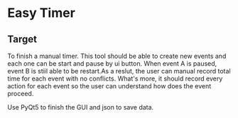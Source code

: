 # Easy Timer

## Target

To finish a manual timer. This tool should be able to create new events and each one can be start and pause by ui button. When event A is paused, event B is stiil able to be restart.As a reslut, the user can manual record total time for each event with no conflicts. What's more, it should record every action for each event so the user can understand how does the event proceed.

Use PyQt5 to finish the GUI and json to save data.